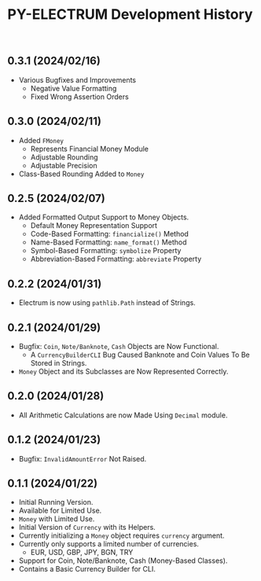 # PY-ELECTRUM Development History

<br>

## 0.3.1 (2024/02/16)

- Various Bugfixes and Improvements
    - Negative Value Formatting
    - Fixed Wrong Assertion Orders

## 0.3.0 (2024/02/11)

- Added `FMoney`
    - Represents Financial Money Module
    - Adjustable Rounding
    - Adjustable Precision
- Class-Based Rounding Added to `Money`

## 0.2.5 (2024/02/07)

- Added Formatted Output Support to Money Objects.
    - Default Money Representation Support
    - Code-Based Formatting: `financialize()` Method
    - Name-Based Formatting: `name_format()` Method
    - Symbol-Based Formatting: `symbolize` Property
    - Abbreviation-Based Formatting: `abbreviate` Property

## 0.2.2 (2024/01/31)

- Electrum is now using `pathlib.Path` instead of Strings.

## 0.2.1 (2024/01/29)

- Bugfix: `Coin`, `Note/Banknote`, `Cash` Objects are Now Functional.
    - A `CurrencyBuilderCLI` Bug Caused Banknote and Coin Values To Be Stored in Strings.
- `Money` Object and its Subclasses are Now Represented Correctly.

## 0.2.0 (2024/01/28)

- All Arithmetic Calculations are now Made Using `Decimal` module.

## 0.1.2 (2024/01/23)

- Bugfix: `InvalidAmountError` Not Raised.

## 0.1.1 (2024/01/22)

- Initial Running Version.
- Available for Limited Use.
- `Money` with Limited Use.
- Initial Version of `Currency` with its Helpers.
- Currently initializing a `Money` object requires `currency` argument.
- Currently only supports a limited number of currencies.
    - EUR, USD, GBP, JPY, BGN, TRY
- Support for Coin, Note/Banknote, Cash (Money-Based Classes).
- Contains a Basic Currency Builder for CLI.
